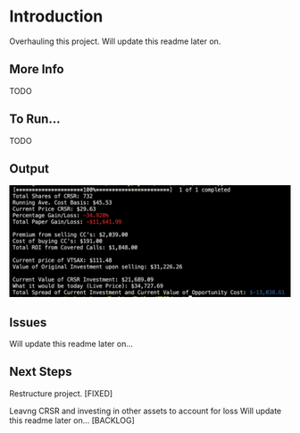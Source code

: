 # Introduction
Overhauling this project. Will update this readme later on.

## More Info
TODO

## To Run...
TODO

## Output

![Alt text](https://github.com/matthaneburger/CostBasisCalculator/blob/master/src/Pre_CRSR/assets/screenshotOutput.png?raw=true "Output")

## Issues
Will update this readme later on...

## Next Steps
Restructure project. [FIXED]

Leavng CRSR and investing in other assets to account for loss Will update this readme later on... [BACKLOG]
